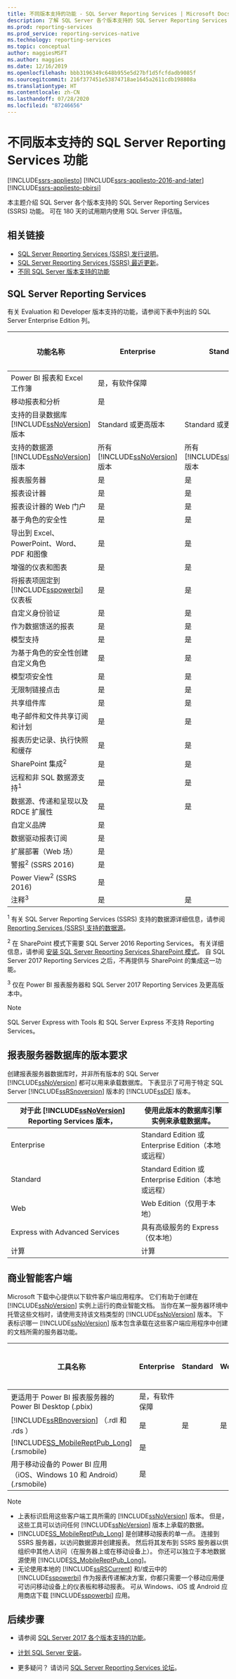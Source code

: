 ```yaml
---
title: 不同版本支持的功能 - SQL Server Reporting Services | Microsoft Docs
description: 了解 SQL Server 各个版本支持的 SQL Server Reporting Services (SSRS) 功能。
ms.prod: reporting-services
ms.prod_service: reporting-services-native
ms.technology: reporting-services
ms.topic: conceptual
author: maggiesMSFT
ms.author: maggies
ms.date: 12/16/2019
ms.openlocfilehash: bbb3196349c648b955e5d27bf1d5fcfdadb9085f
ms.sourcegitcommit: 216f377451e53874718ae1645a2611cdb198808a
ms.translationtype: HT
ms.contentlocale: zh-CN
ms.lasthandoff: 07/28/2020
ms.locfileid: "87246656"
---
```

# <a name="sql-server-reporting-services-features-supported-by-editions"></a>不同版本支持的 SQL Server Reporting Services 功能

[!INCLUDE[ssrs-appliesto](../includes/ssrs-appliesto.md)] [!INCLUDE[ssrs-appliesto-2016-and-later](../includes/ssrs-appliesto-2016-and-later.md)] [!INCLUDE[ssrs-appliesto-pbirsi](../includes/ssrs-appliesto-pbirs.md)]

本主题介绍 SQL Server 各个版本支持的 SQL Server Reporting Services (SSRS) 功能。 可在 180 天的试用期内使用 SQL Server 评估版。  

## <a name="related-links"></a>相关链接
  
 - [SQL Server Reporting Services (SSRS) 发行说明](release-notes-reporting-services.md)。 
 - [SQL Server Reporting Services (SSRS) 最近更新](~/reporting-services/what-s-new-in-sql-server-reporting-services-ssrs.md)。
 - [不同 SQL Server 版本支持的功能](~/sql-server/editions-and-components-of-sql-server-version-15.md)

##  <a name="sql-server-reporting-services"></a><a name="SSRS"></a> SQL Server Reporting Services  

有关 Evaluation 和 Developer 版本支持的功能，请参阅下表中列出的 SQL Server Enterprise Edition 列。

|功能名称|Enterprise|Standard|Web|Express with Advanced Services|开发人员|  
|------|---------|---------------|-----------|-------|---------|  
| Power BI 报表和 Excel 工作簿 | 是，有软件保障 | | | | 是 |
|移动报表和分析|是||||是|  
|支持的目录数据库 [!INCLUDE[ssNoVersion](../includes/ssnoversion-md.md)] 版本|Standard 或更高版本|Standard 或更高版本|Web|Express|Standard 或更高版本|  
|支持的数据源 [!INCLUDE[ssNoVersion](../includes/ssnoversion-md.md)] 版本|所有   [!INCLUDE[ssNoVersion](../includes/ssnoversion-md.md)] 版本|所有 [!INCLUDE[ssNoVersion](../includes/ssnoversion-md.md)] 版本|Web|Express|所有 [!INCLUDE[ssNoVersion](../includes/ssnoversion-md.md)] 版本|  
|报表服务器|是|是|是|是|是|  
|报表设计器|是|是|是|是|是|  
|报表设计器的 Web 门户|是|是|是|是|是|  
|基于角色的安全性|是|是|是|是|是|  
|导出到 Excel、PowerPoint、Word、PDF 和图像|是|是|是|是|是|  
|增强的仪表和图表|是|是|是|是|是|  
|将报表项固定到 [!INCLUDE[sspowerbi](../includes/sspowerbi-md.md)] 仪表板|是|是|是|是|是|  
|自定义身份验证|是|是|是||是|  
|作为数据馈送的报表|是|是|是|是|是|  
|模型支持|是|是|是||是|  
|为基于角色的安全性创建自定义角色|是|是|||是|  
|模型项安全性|是|是|||是|  
|无限制链接点击|是|是|||是|  
|共享组件库|是|是|||是|  
|电子邮件和文件共享订阅和计划|是|是|||是|  
|报表历史记录、执行快照和缓存|是|是|||是|  
|SharePoint 集成<sup>2</sup>|是|是|||是|  
|远程和非 SQL 数据源支持<sup>1</sup>|是|是|||是|  
|数据源、传递和呈现以及 RDCE 扩展性|是|是|||是|  
|自定义品牌|是||||是|  
|数据驱动报表订阅|是||||是|  
|扩展部署（Web 场）|是||||是|  
|警报<sup>2</sup> (SSRS 2016) |是||||是|  
|Power View<sup>2</sup> (SSRS 2016) |是||||是| 
|注释<sup>3</sup> |是|是|是|是|是|  

 <sup>1</sup> 有关 SQL Server Reporting Services (SSRS) 支持的数据源详细信息，请参阅 [Reporting Services &#40;SSRS&#41; 支持的数据源](../reporting-services/report-data/data-sources-supported-by-reporting-services-ssrs.md)。  
  
 <sup>2</sup> 在 SharePoint 模式下需要 SQL Server 2016 Reporting Services。 有关详细信息，请参阅 [安装 SQL Server Reporting Services SharePoint 模式](../reporting-services/install-windows/install-reporting-services-sharepoint-mode.md)。 自 SQL Server 2017 Reporting Services 之后，不再提供与 SharePoint 的集成这一功能。 

<sup>3</sup> 仅在 Power BI 报表服务器和 SQL Server 2017 Reporting Services 及更高版本中。

> [!NOTE]
> SQL Server Express with Tools 和 SQL Server Express 不支持 Reporting Services。
  
## <a name="edition-requirements-for-the-report-server-database"></a>报表服务器数据库的版本要求
 创建报表服务器数据库时，并非所有版本的 SQL Server [!INCLUDE[ssNoVersion](../includes/ssnoversion-md.md)] 都可以用来承载数据库。 下表显示了可用于特定 SQL Server [!INCLUDE[ssRSnoversion](../includes/ssrsnoversion-md.md)] 版本的 [!INCLUDE[ssDE](../includes/ssde-md.md)] 版本。  
  
|对于此 [!INCLUDE[ssNoVersion](../includes/ssnoversion-md.md)] Reporting Services 版本，|使用此版本的数据库引擎实例来承载数据库。|  
|----------------------------------------------------------------------|---------------------------------------------------------------------------|  
|Enterprise|Standard Edition 或 Enterprise Edition（本地或远程）|  
|Standard|Standard Edition 或 Enterprise Edition（本地或远程）|  
|Web|Web Edition（仅用于本地）|  
|Express with Advanced Services|具有高级服务的 Express（仅本地）|  
|计算|计算|  
  
##  <a name="business-intelligence-clients"></a><a name="BIC"></a>商业智能客户端  
Microsoft 下载中心提供以下软件客户端应用程序。 它们有助于创建在 [!INCLUDE[ssNoVersion](../includes/ssnoversion-md.md)] 实例上运行的商业智能文档。 当你在某一服务器环境中托管这些文档时，请使用支持该文档类型的 [!INCLUDE[ssNoVersion](../includes/ssnoversion-md.md)] 版本。 下表标识哪一 [!INCLUDE[ssNoVersion](../includes/ssnoversion-md.md)] 版本包含承载在这些客户端应用程序中创建的文档所需的服务器功能。  
  
|工具名称|Enterprise|Standard|Web|Express with Advanced Services|开发人员|  
|---------------|----------------|--------------|------------------------|-------------|---------------| 
| 更适用于 Power BI 报表服务器的 Power BI Desktop (.pbix) | 是，有软件保障 | | | | 是 |
|[!INCLUDE[ssRBnoversion](../includes/ssrbnoversion.md)] （.rdl 和 .rds ）|是|是|是|是|是|  
|[!INCLUDE[SS_MobileReptPub_Long](../includes/ss-mobilereptpub-long.md)] (.rsmobile)|是||||是|  
|用于移动设备的 Power BI 应用（iOS、Windows 10 和 Android）(.rsmobile)|是||||是|  
  
> [!NOTE]  
> * 上表标识启用这些客户端工具所需的 [!INCLUDE[ssNoVersion](../includes/ssnoversion-md.md)] 版本。 但是，这些工具可以访问任何 [!INCLUDE[ssNoVersion](../includes/ssnoversion-md.md)] 版本上承载的数据。  
> * [!INCLUDE[SS_MobileReptPub_Long](../includes/ss-mobilereptpub-long.md)] 是创建移动报表的单一点。 连接到 SSRS 服务器，以访问数据源并创建报表。 然后将其发布到 SSRS 服务器以供组织中其他人访问（在服务器上或在移动设备上）。 你还可以独立于本地数据源使用 [!INCLUDE[SS_MobileReptPub_Long](../includes/ss-mobilereptpub-long.md)]。  
> * 无论使用本地的 [!INCLUDE[ssRSCurrent](../includes/ssrscurrent-md.md)] 和/或云中的 [!INCLUDE[sspowerbi](../includes/sspowerbi-md.md)] 作为报表传递解决方案，你都只需要一个移动应用便可访问移动设备上的仪表板和移动报表。 可从 Windows、iOS 或 Android 应用商店下载 [!INCLUDE[sspowerbi](../includes/sspowerbi-md.md)] 应用。  

## <a name="next-steps"></a>后续步骤

* 请参阅 [SQL Server 2017 各个版本支持的功能](~/sql-server/editions-and-components-of-sql-server-2017.md)。 

* [计划 SQL Server 安装](../sql-server/install/planning-a-sql-server-installation.md)。

* 更多疑问？ 请访问 [SQL Server Reporting Services 论坛](https://go.microsoft.com/fwlink/?LinkId=620231)。
